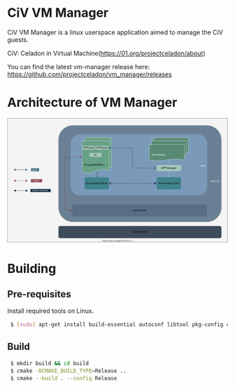 


CiV VM Manager
=============

CiV VM Manager is a linux userspace application aimed to manage the CiV guests.

CiV: Celadon in Virtual Machine(https://01.org/projectceladon/about)

You can find the latest vm-manager release here: https://github.com/projectceladon/vm_manager/releases

  

# Architecture of VM Manager

![VM Manager Arch](/docs/arch.drawio.svg)


# Building

## Pre-requisites

Install required tools on Linux. 

```sh
 $ [sudo] apt-get install build-essential autoconf libtool pkg-config cmake
```

## Build

```sh
 $ mkdir build && cd build
 $ cmake -DCMAKE_BUILD_TYPE=Release ..
 $ cmake --build . --config Release
```

